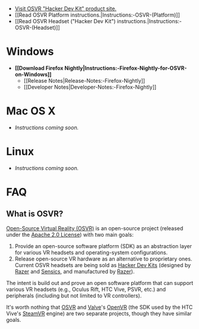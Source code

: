 * [Visit OSVR "Hacker Dev Kit" product site.](http://www.osvr.org/hardware/buy/)
* [[Read OSVR Platform instructions.|Instructions:-OSVR-(Platform)]]
* [[Read OSVR Headset ("Hacker Dev Kit") instructions.|Instructions:-OSVR-(Headset)]]

# Windows
* **[[Download Firefox Nightly|Instructions:-Firefox-Nightly-for-OSVR-on-Windows]]**
  * [[Release Notes|Release-Notes:-Firefox-Nightly]]
  * [[Developer Notes|Developer-Notes:-Firefox-Nightly]]

# Mac OS X

* _Instructions coming soon._

# Linux

* _Instructions coming soon._

# FAQ

## What is OSVR?

[Open-Source Virtual Reality (OSVR)](http://www.osvr.org/) is an open-source project (released under the [Apache 2.0 License](https://www.apache.org/licenses/LICENSE-2.0)) with two main goals:

1. Provide an open-source software platform (SDK) as an abstraction layer for various VR headsets and operating-system configurations.
2. Release open-source VR hardware as an alternative to proprietary ones. Current OSVR headsets are being sold as [Hacker Dev Kits](http://www.osvr.org/buy/) (designed by [Razer](http://www.razerzone.com/) and [Sensics](http://sensics.com/), and manufactured by [Razer](http://www.razerzone.com/)).

The intent is build out and prove an open software platform that can support various VR headsets (e.g., Oculus Rift, HTC Vive, PSVR, etc.) and peripherals (including but not limited to VR controllers).

It's worth nothing that [OSVR](http://www.osvr.org/) and [Valve](http://www.valvesoftware.com/)'s [OpenVR](https://github.com/ValveSoftware/openvr) (the SDK used by the HTC Vive's [SteamVR](http://store.steampowered.com/steamvr) engine) are two separate projects, though they have similar goals.
